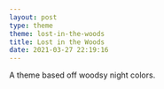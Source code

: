 ```yaml
---
layout: post
type: theme
theme: lost-in-the-woods
title: Lost in the Woods
date: 2021-03-27 22:19:16
---
```


A theme based off woodsy night colors.